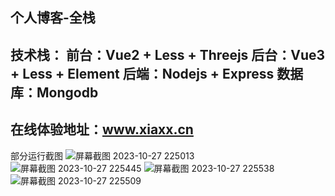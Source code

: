 个人博客-全栈
-----------------------------------
技术栈：
      前台：Vue2 + Less + Threejs
      后台：Vue3 + Less + Element
      后端：Nodejs + Express
      数据库：Mongodb
-----------------------------------
在线体验地址：www.xiaxx.cn
-----------------------------------
部分运行截图
![屏幕截图 2023-10-27 225013](https://github.com/luotaox/blog/assets/122615418/ee71edea-ac26-452c-9c54-5ff6d1e57fa4)
![屏幕截图 2023-10-27 225445](https://github.com/luotaox/blog/assets/122615418/dc6f7b78-b9c3-4ad4-abc0-1006521529dc)
![屏幕截图 2023-10-27 225538](https://github.com/luotaox/blog/assets/122615418/9e9d7649-022b-46bc-afda-7a4ba584dc61)
![屏幕截图 2023-10-27 225509](https://github.com/luotaox/blog/assets/122615418/713142df-7dfd-466f-8918-5945f6d121fb)
